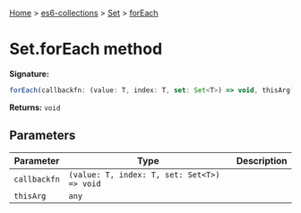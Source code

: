 [Home](./index) &gt; [es6-collections](./es6-collections.md) &gt; [Set](./es6-collections.set.md) &gt; [forEach](./es6-collections.set.foreach.md)

# Set.forEach method


**Signature:**
```javascript
forEach(callbackfn: (value: T, index: T, set: Set<T>) => void, thisArg?: any): void;
```
**Returns:** `void`

## Parameters

|  Parameter | Type | Description |
|  --- | --- | --- |
|  `callbackfn` | `(value: T, index: T, set: Set<T>) => void` |  |
|  `thisArg` | `any` |  |

